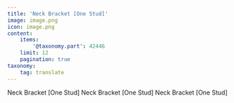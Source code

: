 ```yaml
---
title: 'Neck Bracket [One Stud]'
image: image.png
icon: image.png
content:
    items:
        '@taxonomy.part': 42446
    limit: 12
    pagination: true
taxonomy:
    tag: translate
---
```


Neck Bracket [One Stud]
Neck Bracket [One Stud]
Neck Bracket [One Stud]
